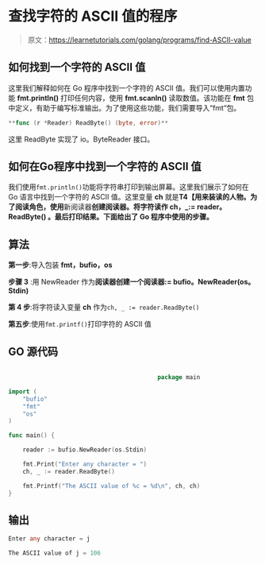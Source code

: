 # 查找字符的 ASCII 值的程序

> 原文：<https://learnetutorials.com/golang/programs/find-ASCII-value>

## 如何找到一个字符的 ASCII 值

这里我们解释如何在 Go 程序中找到一个字符的 ASCII 值。我们可以使用内置功能 **fmt.println()** 打印任何内容，使用 **fmt.scanln()** 读取数值。该功能在 **fmt** 包中定义，有助于编写标准输出。为了使用这些功能，我们需要导入“fmt”包。

```go
**func (r *Reader) ReadByte() (byte, error)** 

```

这里 ReadByte 实现了 io。ByteReader 接口。

## 如何在Go程序中找到一个字符的 ASCII 值

我们使用`fmt.println()`功能将字符串打印到输出屏幕。这里我们展示了如何在 Go 语言中找到一个字符的 ASCII 值。这里变量 **ch** 就是**T4【用来装读的人物。为了阅读角色，使用**新阅读器**创建阅读器。将字符读作 **ch，_:= reader。ReadByte()** 。最后打印结果。下面给出了 Go 程序中使用的步骤。**

## 算法

**第一步**:导入包装 **fmt，bufio，os**

**步骤 3** :用 NewReader 作为**阅读器创建一个阅读器:= bufio。NewReader(os。Stdin)**

**第 4 步**:将字符读入变量 **ch** 作为`ch, _ := reader.ReadByte()`

**第五步**:使用`fmt.printf()`打印字符的 ASCII 值

## GO 源代码

```go

                                          package main

import (
    "bufio"
    "fmt"
    "os"
)

func main() {

    reader := bufio.NewReader(os.Stdin)

    fmt.Print("Enter any character = ")
    ch, _ := reader.ReadByte()

    fmt.Printf("The ASCII value of %c = %d\n", ch, ch)
}

```

## 输出

```go
Enter any character = j

The ASCII value of j = 106 
```